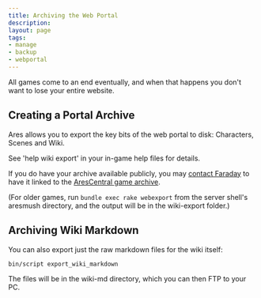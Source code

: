 ```yaml
---
title: Archiving the Web Portal
description: 
layout: page
tags:
- manage
- backup
- webportal
---
```


All games come to an end eventually, and when that happens you don't want to lose your entire website.  

## Creating a Portal Archive

Ares allows you to export the key bits of the web portal to disk:  Characters, Scenes and Wiki.  

See 'help wiki export' in your in-game help files for details.

If you do have your archive available publicly, you may [contact Faraday](/feedback.html) to have it linked to the [AresCentral game archive](https://arescentral.aresmush.com/wiki).

(For older games, run `bundle exec rake webexport` from the server shell's aresmush directory, and the output will be in the wiki-export folder.)

## Archiving Wiki Markdown

You can also export just the raw markdown files for the wiki itself:

    bin/script export_wiki_markdown

The files will be in the wiki-md directory, which you can then FTP to your PC.